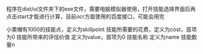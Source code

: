 程序在dist/ui文件夹下的exe文件，需要电脑模拟器使用，打开技能选择界面后再点击start才能进行计算，目前ocr方面使用的百度接口，可能会用完




小栗帽有1000的技能点，定义为skillpoint
技能所需要的花费，定义为cost，首项为0
技能所带来的评估价值 定义为value，首项为0
技能名称   定义为name
技能数量n

